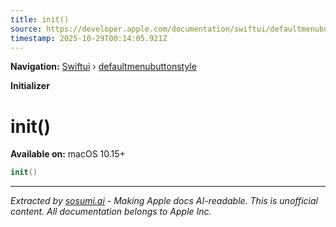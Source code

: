 ```yaml
---
title: init()
source: https://developer.apple.com/documentation/swiftui/defaultmenubuttonstyle/init()
timestamp: 2025-10-29T00:14:05.921Z
---
```


**Navigation:** [Swiftui](/documentation/swiftui) › [defaultmenubuttonstyle](/documentation/swiftui/defaultmenubuttonstyle)

**Initializer**

# init()

**Available on:** macOS 10.15+

```swift
init()
```

---

*Extracted by [sosumi.ai](https://sosumi.ai) - Making Apple docs AI-readable.*
*This is unofficial content. All documentation belongs to Apple Inc.*
